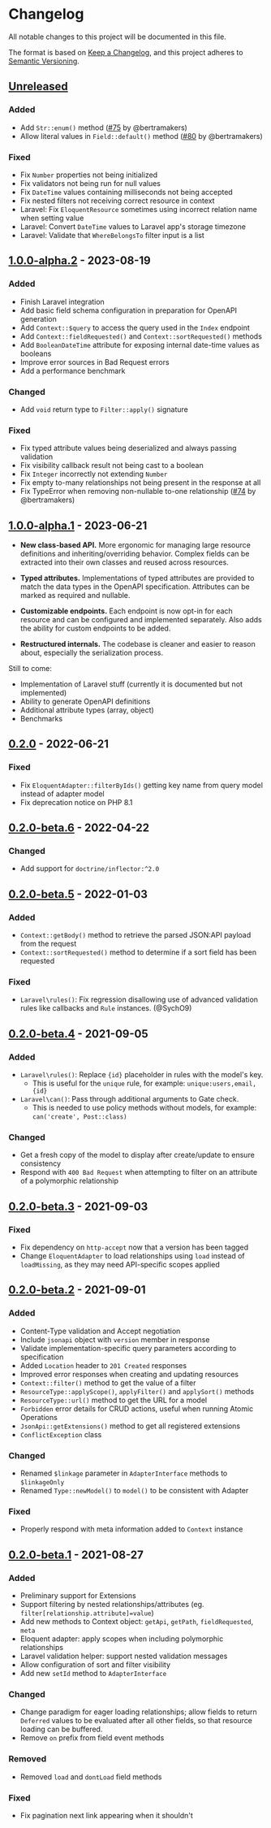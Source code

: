 # Changelog

All notable changes to this project will be documented in this file.

The format is based on [Keep a Changelog](https://keepachangelog.com/en/1.0.0/),
and this project adheres to
[Semantic Versioning](https://semver.org/spec/v2.0.0.html).

## [Unreleased]

### Added

-   Add `Str::enum()` method
    ([#75](https://github.com/tobyzerner/json-api-server/pull/75) by
    @bertramakers)
-   Allow literal values in `Field::default()` method
    ([#80](https://github.com/tobyzerner/json-api-server/pull/80) by
    @bertramakers)

### Fixed

-   Fix `Number` properties not being initialized
-   Fix validators not being run for null values
-   Fix `DateTime` values containing milliseconds not being accepted
-   Fix nested filters not receiving correct resource in context
-   Laravel: Fix `EloquentResource` sometimes using incorrect relation name when
    setting value
-   Laravel: Convert `DateTime` values to Laravel app's storage timezone
-   Laravel: Validate that `WhereBelongsTo` filter input is a list

## [1.0.0-alpha.2] - 2023-08-19

### Added

-   Finish Laravel integration
-   Add basic field schema configuration in preparation for OpenAPI generation
-   Add `Context::$query` to access the query used in the `Index` endpoint
-   Add `Context::fieldRequested()` and `Context::sortRequested()` methods
-   Add `BooleanDateTime` attribute for exposing internal date-time values as
    booleans
-   Improve error sources in Bad Request errors
-   Add a performance benchmark

### Changed

-   Add `void` return type to `Filter::apply()` signature

### Fixed

-   Fix typed attribute values being deserialized and always passing validation
-   Fix visibility callback result not being cast to a boolean
-   Fix `Integer` incorrectly not extending `Number`
-   Fix empty to-many relationships not being present in the response at all
-   Fix TypeError when removing non-nullable to-one relationship
    ([#74](https://github.com/tobyzerner/json-api-server/issues/74) by
    @bertramakers)

## [1.0.0-alpha.1] - 2023-06-21

-   **New class-based API.** More ergonomic for managing large resource
    definitions and inheriting/overriding behavior. Complex fields can be
    extracted into their own classes and reused across resources.

-   **Typed attributes.** Implementations of typed attributes are provided to
    match the data types in the OpenAPI specification. Attributes can be marked
    as required and nullable.

-   **Customizable endpoints.** Each endpoint is now opt-in for each resource
    and can be configured and implemented separately. Also adds the ability for
    custom endpoints to be added.

-   **Restructured internals.** The codebase is cleaner and easier to reason
    about, especially the serialization process.

Still to come:

-   Implementation of Laravel stuff (currently it is documented but not
    implemented)
-   Ability to generate OpenAPI definitions
-   Additional attribute types (array, object)
-   Benchmarks

## [0.2.0] - 2022-06-21

### Fixed

-   Fix `EloquentAdapter::filterByIds()` getting key name from query model
    instead of adapter model
-   Fix deprecation notice on PHP 8.1

## [0.2.0-beta.6] - 2022-04-22

### Changed

-   Add support for `doctrine/inflector:^2.0`

## [0.2.0-beta.5] - 2022-01-03

### Added

-   `Context::getBody()` method to retrieve the parsed JSON:API payload from the
    request
-   `Context::sortRequested()` method to determine if a sort field has been
    requested

### Fixed

-   `Laravel\rules()`: Fix regression disallowing use of advanced validation
    rules like callbacks and `Rule` instances. (@SychO9)

## [0.2.0-beta.4] - 2021-09-05

### Added

-   `Laravel\rules()`: Replace `{id}` placeholder in rules with the model's key.
    -   This is useful for the `unique` rule, for example:
        `unique:users,email,{id}`
-   `Laravel\can()`: Pass through additional arguments to Gate check.
    -   This is needed to use policy methods without models, for example:
        `can('create', Post::class)`

### Changed

-   Get a fresh copy of the model to display after create/update to ensure
    consistency
-   Respond with `400 Bad Request` when attempting to filter on an attribute of
    a polymorphic relationship

## [0.2.0-beta.3] - 2021-09-03

### Fixed

-   Fix dependency on `http-accept` now that a version has been tagged
-   Change `EloquentAdapter` to load relationships using `load` instead of
    `loadMissing`, as they may need API-specific scopes applied

## [0.2.0-beta.2] - 2021-09-01

### Added

-   Content-Type validation and Accept negotiation
-   Include `jsonapi` object with `version` member in response
-   Validate implementation-specific query parameters according to specification
-   Added `Location` header to `201 Created` responses
-   Improved error responses when creating and updating resources
-   `Context::filter()` method to get the value of a filter
-   `ResourceType::applyScope()`, `applyFilter()` and `applySort()` methods
-   `ResourceType::url()` method to get the URL for a model
-   `Forbidden` error details for CRUD actions, useful when running Atomic
    Operations
-   `JsonApi::getExtensions()` method to get all registered extensions
-   `ConflictException` class

### Changed

-   Renamed `$linkage` parameter in `AdapterInterface` methods to `$linkageOnly`
-   Renamed `Type::newModel()` to `model()` to be consistent with Adapter

### Fixed

-   Properly respond with meta information added to `Context` instance

## [0.2.0-beta.1] - 2021-08-27

### Added

-   Preliminary support for Extensions
-   Support filtering by nested relationships/attributes (eg.
    `filter[relationship.attribute]=value`)
-   Add new methods to Context object: `getApi`, `getPath`, `fieldRequested`,
    `meta`
-   Eloquent adapter: apply scopes when including polymorphic relationships
-   Laravel validation helper: support nested validation messages
-   Allow configuration of sort and filter visibility
-   Add new `setId` method to `AdapterInterface`

### Changed

-   Change paradigm for eager loading relationships; allow fields to return
    `Deferred` values to be evaluated after all other fields, so that resource
    loading can be buffered.
-   Remove `on` prefix from field event methods

### Removed

-   Removed `load` and `dontLoad` field methods

### Fixed

-   Fix pagination next link appearing when it shouldn't

[1.0.0-alpha.2]:
    https://github.com/tobyzerner/json-api-server/compare/v1.0.0-alpha.1...v1.0.0-alpha.2
[1.0.0-alpha.1]:
    https://github.com/tobyzerner/json-api-server/compare/v0.2.0...v1.0.0-alpha.1
[0.2.0]:
    https://github.com/tobyzerner/json-api-server/compare/v0.2.0...v0.2.0-beta.6
[0.2.0-beta.6]:
    https://github.com/tobyzerner/json-api-server/compare/v0.2.0-beta.6...v0.2.0-beta.5
[0.2.0-beta.5]:
    https://github.com/tobyzerner/json-api-server/compare/v0.2.0-beta.5...v0.2.0-beta.4
[0.2.0-beta.4]:
    https://github.com/tobyzerner/json-api-server/compare/v0.2.0-beta.4...v0.2.0-beta.3
[0.2.0-beta.3]:
    https://github.com/tobyzerner/json-api-server/compare/v0.2.0-beta.3...v0.2.0-beta.2
[0.2.0-beta.2]:
    https://github.com/tobyzerner/json-api-server/compare/v0.2.0-beta.2...v0.2.0-beta.1
[0.2.0-beta.1]:
    https://github.com/tobyzerner/json-api-server/compare/v0.2.0-beta.1...v0.1.0-beta.1
[unreleased]:
    https://github.com/tobyzerner/json-api-server/compare/v1.0.0-alpha.2...HEAD
